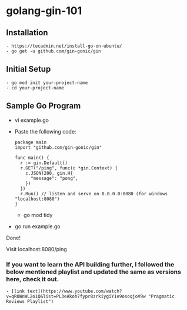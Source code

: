 # golang-gin-101

## Installation

	- https://tecadmin.net/install-go-on-ubuntu/
	- go get -u github.com/gin-gonic/gin

## Initial Setup

	- go mod init your-project-name
	- cd your-project-name
  
## Sample Go Program
  - vi example.go
  - Paste the following code:
 
        package main
        import "github.com/gin-gonic/gin"

        func main() {
          r := gin.Default()
          r.GET("/ping", func(c *gin.Context) {
            c.JSON(200, gin.H{
              "message": "pong",
            })
          })
          r.Run() // listen and serve on 0.0.0.0:8080 (for windows "localhost:8080")
        }
 
	- go mod tidy
  - go run example.go
 
 Done! 
 
 Visit localhost:8080/ping
 
 ### If you want to learn the API building further, I followed the below mentioned playlist and updated the same as versions here, check it out.
 	- [link text](https://www.youtube.com/watch?v=qR0WnWL2o1Q&list=PL3eAkoh7fypr8zrkiygiY1e9osoqjoV9w "Pragmatic Reviews Playlist")
 
 
